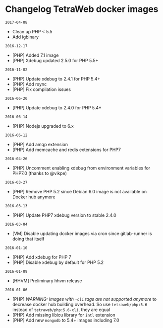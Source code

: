 # Changelog TetraWeb docker images

`2017-04-08`
 - Clean up PHP < 5.5
 - Add igbinary

`2016-12-17`
 - [PHP] Added 7.1 image
 - [PHP] Xdebug updated 2.5.0 for PHP 5.5+

`2016-11-02`
 - [PHP] Update xdebug to 2.4.1 for PHP 5.4+
 - [PHP] Add rsync
 - [PHP] Fix compilation issues

`2016-06-20`
 - [PHP] Update xdebug to 2.4.0 for PHP 5.4+

`2016-06-14`
 - [PHP] Nodejs upgraded to 6.x

`2016-06-12`
 - [PHP] Add amqp extension
 - [PHP] Add memcache and redis extensions for PHP7

`2016-04-26`
 - [PHP] Uncomment enabling xdebug from environment variables for PHP7.0 (thanks to @vikpe)

`2016-03-27`
 - [PHP] Remove PHP 5.2 since Debian 6.0 image is not available on Docker hub anymore

`2016-03-13`
 - [PHP] Update PHP7 xdebug version to stable 2.4.0

`2016-03-04`
 - [VM] Disable updating docker images via cron since gitlab-runner is doing that itself

`2016-01-10`
 - [PHP] Add xdebug for PHP 7
 - [PHP] Disable xdebug by default for PHP 5.2

`2016-01-09`
 - [HHVM] Preliminary hhvm release

`2016-01-06`
- [PHP] *WARNING: Images with `-cli` tags are not supported anymore* to decrease docker hub building overhead. So use `tetraweb/php:5.6` instead of `tetraweb/php:5.6-cli`, they are equal
- [PHP] Add missing libicu library for `intl` extension
- [PHP] Add new `mongodb` to 5.4+ images including 7.0


